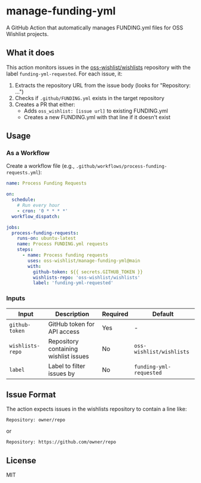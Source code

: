 # manage-funding-yml

A GitHub Action that automatically manages FUNDING.yml files for OSS Wishlist projects.

## What it does

This action monitors issues in the [oss-wishlist/wishlists](https://github.com/oss-wishlist/wishlists) repository with the label `funding-yml-requested`. For each issue, it:

1. Extracts the repository URL from the issue body (looks for "Repository: ...")
2. Checks if `.github/FUNDING.yml` exists in the target repository
3. Creates a PR that either:
   - Adds `oss_wishlist: [issue url]` to existing FUNDING.yml
   - Creates a new FUNDING.yml with that line if it doesn't exist

## Usage

### As a Workflow

Create a workflow file (e.g., `.github/workflows/process-funding-requests.yml`):

```yaml
name: Process Funding Requests

on:
  schedule:
    # Run every hour
    - cron: '0 * * * *'
  workflow_dispatch:

jobs:
  process-funding-requests:
    runs-on: ubuntu-latest
    name: Process FUNDING.yml requests
    steps:
      - name: Process funding requests
        uses: oss-wishlist/manage-funding-yml@main
        with:
          github-token: ${{ secrets.GITHUB_TOKEN }}
          wishlists-repo: 'oss-wishlist/wishlists'
          label: 'funding-yml-requested'
```

### Inputs

| Input | Description | Required | Default |
|-------|-------------|----------|---------|
| `github-token` | GitHub token for API access | Yes | - |
| `wishlists-repo` | Repository containing wishlist issues | No | `oss-wishlist/wishlists` |
| `label` | Label to filter issues by | No | `funding-yml-requested` |

## Issue Format

The action expects issues in the wishlists repository to contain a line like:

```
Repository: owner/repo
```

or

```
Repository: https://github.com/owner/repo
```

## License

MIT
